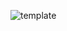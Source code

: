 ![template](https://raw.githubusercontent.com/ShriIraCatalog/resources-two/refs/heads/master/2025/04/20/20250420200438.png)
